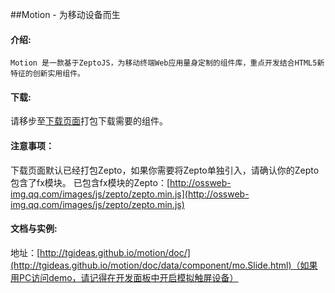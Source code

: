 ﻿##Motion - 为移动设备而生


#### 介绍:
    Motion 是一款基于ZeptoJS，为移动终端Web应用量身定制的组件库，重点开发结合HTML5新特征的创新实用组件。

#### 下载:
请移步至[下载页面](http://tgideas.github.io/motion/download/index.html)打包下载需要的组件。

#### 注意事项：
下载页面默认已经打包Zepto，如果你需要将Zepto单独引入，请确认你的Zepto包含了fx模块。
已包含fx模块的Zepto：[http://ossweb-img.qq.com/images/js/zepto/zepto.min.js](http://ossweb-img.qq.com/images/js/zepto/zepto.min.js)

#### 文档与实例:
地址：[http://tgideas.github.io/motion/doc/](http://tgideas.github.io/motion/doc/data/component/mo.Slide.html)（如果用PC访问demo，请记得在开发面板中开启模拟触屏设备）

